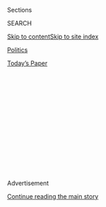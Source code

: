 <div id="app">

<div>

<div>

<div>

<div class="NYTAppHideMasthead css-1q2w90k e1suatyy0">

<div class="section css-ui9rw0 e1suatyy2">

<div class="css-eph4ug er09x8g0">

<div class="css-6n7j50">

</div>

<span class="css-1dv1kvn">Sections</span>

<div class="css-10488qs">

<span class="css-1dv1kvn">SEARCH</span>

</div>

[Skip to content](#site-content)[Skip to site
index](#site-index)

</div>

<div id="masthead-section-label" class="css-1wr3we4 eaxe0e00">

[Politics](https://www.nytimes.com/section/politics)

</div>

<div class="css-10698na e1huz5gh0">

</div>

</div>

<div id="masthead-bar-one" class="section hasLinks css-15hmgas e1csuq9d3">

<div class="css-uqyvli e1csuq9d0">

</div>

<div class="css-1uqjmks e1csuq9d1">

</div>

<div class="css-9e9ivx">

[](https://myaccount.nytimes.com/auth/login?response_type=cookie&client_id=vi)

</div>

<div class="css-1bvtpon e1csuq9d2">

[Today’s
Paper](https://www.nytimes.com/section/todayspaper)

</div>

</div>

</div>

</div>

<div data-aria-hidden="false">

<div id="site-content" data-role="main">

<div>

<div class="css-1aor85t" style="opacity:0.000000001;z-index:-1;visibility:hidden">

<div class="css-1hqnpie">

<div class="css-epjblv">

<span class="css-17xtcya">[Politics](/section/politics)</span><span class="css-x15j1o">|</span><span class="css-fwqvlz">11
Takeaways From The Times’s Investigation Into Trump’s
Wealth</span>

</div>

<div class="css-k008qs">

<div class="css-1iwv8en">

<span class="css-18z7m18"></span>

<div>

</div>

</div>

<span class="css-1n6z4y">https://nyti.ms/2P3FbC1</span>

<div class="css-1705lsu">

<div class="css-4xjgmj">

<div class="css-4skfbu" data-role="toolbar" data-aria-label="Social Media Share buttons, Save button, and Comments Panel with current comment count" data-testid="share-tools">

  - 
  - 
  - 
  - 
    
    <div class="css-6n7j50">
    
    </div>

  - 
  - 

</div>

</div>

</div>

</div>

</div>

</div>

<div id="NYT_TOP_BANNER_REGION" class="css-13pd83m">

</div>

<div id="top-wrapper" class="css-1sy8kpn">

<div id="top-slug" class="css-l9onyx">

Advertisement

</div>

[Continue reading the main
story](#after-top)

<div class="ad top-wrapper" style="text-align:center;height:100%;display:block;min-height:250px">

<div id="top" class="place-ad" data-position="top" data-size-key="top">

</div>

</div>

<div id="after-top">

</div>

</div>

<div id="sponsor-wrapper" class="css-1hyfx7x">

<div id="sponsor-slug" class="css-19vbshk">

Supported by

</div>

[Continue reading the main
story](#after-sponsor)

<div id="sponsor" class="ad sponsor-wrapper" style="text-align:center;height:100%;display:block">

</div>

<div id="after-sponsor">

</div>

</div>

<div class="css-1vkm6nb ehdk2mb0">

# 11 Takeaways From The Times’s Investigation Into Trump’s Wealth

</div>

<div class="css-79elbk" data-testid="photoviewer-wrapper">

<div class="css-z3e15g" data-testid="photoviewer-wrapper-hidden">

</div>

<div class="css-1a48zt4 ehw59r15" data-testid="photoviewer-children">

![<span class="css-16f3y1r e13ogyst0" data-aria-hidden="true">President
Trump received today’s equivalent of over $400 million from the real
estate empire of his father, Fred C. Trump, whose photograph sits behind
him in the Oval
Office.</span><span class="css-cnj6d5 e1z0qqy90" itemprop="copyrightHolder"><span class="css-1ly73wi e1tej78p0">Credit...</span><span><span>Doug
Mills/The New York
Times</span></span></span>](https://static01.nyt.com/images/2018/09/02/us/02inheritance-13/02inheritance-13-articleLarge.jpg?quality=75&auto=webp&disable=upscale)

</div>

</div>

<div class="css-xt80pu e12qa4dv0">

<div class="css-18e8msd">

<div class="css-vp77d3 epjyd6m0">

<div class="css-1baulvz">

By [<span class="css-1baulvz" itemprop="name">Russ
Buettner</span>](https://www.nytimes.com/by/russ-buettner),
[<span class="css-1baulvz" itemprop="name">Susanne
Craig</span>](https://www.nytimes.com/by/susanne-craig) and
[<span class="css-1baulvz last-byline" itemprop="name">David
Barstow</span>](https://www.nytimes.com/by/david-barstow)

</div>

</div>

  - Oct. 2,
    2018

  - 
    
    <div class="css-4xjgmj">
    
    <div class="css-d8bdto" data-role="toolbar" data-aria-label="Social Media Share buttons, Save button, and Comments Panel with current comment count" data-testid="share-tools">
    
      - 
      - 
      - 
      - 
        
        <div class="css-6n7j50">
        
        </div>
    
      - 
      - 
    
    </div>
    
    </div>

</div>

<div class="css-tk9fsr">

[Leer en
español](https://www.nytimes.com/es/2018/10/02/investigacion-fortuna-donald-trump/? "Read in Spanish")

</div>

</div>

<div class="section meteredContent css-1r7ky0e" name="articleBody" itemprop="articleBody">

<div class="css-1fanzo5 StoryBodyCompanionColumn">

<div class="css-53u6y8">

[Donald J.
Trump](https://www.nytimes.com/2020/07/09/us/politics/trump-taxes.html)
built a business empire and won the presidency proclaiming himself a
self-made billionaire, and he has long insisted that his father, the
legendary New York City builder [Fred C.
Trump](https://www.nytimes.com/2020/07/28/us/politics/donald-fred-trump.html),
provided almost no financial help. “I built what I built myself,” the
president has repeatedly said.

But [an investigation by The New York
Times](https://www.nytimes.com/interactive/2018/10/02/us/politics/donald-trump-tax-schemes-fred-trump.html)
has revealed that Donald
[Trump](https://www.nytimes.com/interactive/2018/10/02/us/politics/donald-trump-tax-schemes-fred-trump.html?action=click&module=Top%20Stories&pgtype=Homepage)
received the equivalent today of at least $413 million from his father’s
real estate empire. What’s more, much of this money came to [Mr. Trump
through dubious tax
schemes](https://www.nytimes.com/interactive/2019/05/07/us/politics/donald-trump-taxes.html)
he participated in during the 1990s, including instances of outright
fraud, The Times found.

In all, the president’s parents transferred well over $1 billion in
wealth to their children, which could have produced a
[tax](https://www.nytimes.com/2020/07/09/us/politics/trump-taxes.html)
bill of at least $550 million under the 55 percent tax rate on gifts and
inheritances that was in place at the time. Helped by a variety of tax
dodges, the Trumps paid $52.2 million, or about 5 percent, tax returns
show.

The president declined requests over several weeks to comment for this
article.

A lawyer for Mr. Trump, Charles J. Harder, provided a written statement.
“There was no fraud or tax evasion by anyone. The facts upon which The
Times bases its false allegations are extremely inaccurate,” he said.
“President Trump had virtually no involvement whatsoever with these
matters,” he continued, saying the president had delegated those tasks
to relatives and tax professionals. “The affairs were handled by other
Trump family members who were not experts themselves and therefore
relied entirely upon the aforementioned licensed professionals to ensure
full compliance with the law.”

</div>

</div>

<div class="css-1fanzo5 StoryBodyCompanionColumn">

<div class="css-53u6y8">

*\[Read* [*the full
statement*](https://int.nyt.com/data/documenthelper/353-trump-inheritance-taxes-statement/2986a100d3d19a917cdc/optimized/full.pdf#page=1?action=click&module=Intentional&pgtype=Article)*\]*

In a statement on behalf of the
[Trump](https://www.nytimes.com/interactive/2019/05/07/us/politics/donald-trump-taxes.html)
family, the president’s brother, Robert Trump, said, “All appropriate
gift and estate tax returns were filed, and the required taxes were
paid.”

Since [Donald
Trump](https://www.nytimes.com/interactive/2018/10/02/us/politics/donald-trump-tax-schemes-fred-trump.html)
first refused to release his income tax returns, his campaign and then
his presidency have been suffused with questions about the extent and
sources of his wealth, questions that have only intensified with the
Russia investigation. The Times’s new reporting reveals little about his
recent business dealings. But the investigation — based on a vast trove
of confidential tax returns and financial records, and at more than
13,000 words one of the longest investigative articles ever published in
The Times — offers the first comprehensive examination of the inherited
fortune and tax dodges that guaranteed Mr. Trump a gilded life.

Here are some key
takeaways.

## The Trumps’ tax maneuvers show a pattern of deception, tax experts say

The line between legal tax avoidance and illegal tax evasion is often
murky, and there is no shortage of clever tax-avoidance tricks that have
been blessed by either the courts or the Internal Revenue Service
itself; the wealthiest Americans rarely pay anything close to full
freight. The Trumps’ tax maneuvers met with little resistance from the
I.R.S., The Times found.

But tax experts briefed on The Times’s findings said the Trumps appeared
to have done more than exploit legal loopholes. They said the conduct
described here represented a pattern of deception and obfuscation that
repeatedly prevented the I.R.S. from taxing large transfers of wealth to
Fred Trump’s
children.

</div>

</div>

<div class="css-1fanzo5 StoryBodyCompanionColumn">

<div class="css-53u6y8">

## Donald Trump began reaping wealth from his father’s real estate empire as a toddler

In Donald Trump’s version of how he got rich, he was the master
dealmaker who broke free from his father’s “tiny” Brooklyn and Queens
real estate operation and built a $10 billion empire that would slap the
Trump name on hotels, high-rises, casinos and golf courses the world
over.

</div>

</div>

<div class="css-79elbk" data-testid="photoviewer-wrapper">

<div class="css-z3e15g" data-testid="photoviewer-wrapper-hidden">

</div>

<div class="css-1a48zt4 ehw59r15" data-testid="photoviewer-children">

![<span class="css-16f3y1r e13ogyst0" data-aria-hidden="true">Mr. Trump
in 1982 atop Trump Tower, a Manhattan skyscraper that his father’s money
helped build and that established him as a major player in New
York.</span><span class="css-cnj6d5 e1z0qqy90" itemprop="copyrightHolder"><span class="css-1ly73wi e1tej78p0">Credit...</span><span>Fred
R. Conrad/The New York
Times</span></span>](https://static01.nyt.com/images/2018/09/02/nyregion/02inheritance15/xxinheritance15-articleLarge.jpg?quality=75&auto=webp&disable=upscale)

</div>

</div>

<div class="css-1fanzo5 StoryBodyCompanionColumn">

<div class="css-53u6y8">

But The Times’s investigation makes clear that in every era of Mr.
Trump’s life, his finances were deeply entwined with, and dependent
on, his father’s wealth. By age 3, he was earning $200,000 a year in
today’s dollars from his father’s empire. He was a millionaire by age 8.
In his 40s and 50s, he was receiving more than $5 million a year.

There was a clear pattern to this largess: When his son began expensive
new projects, Fred Trump increased his help. In the late 1970s, when
Donald Trump crossed the river into the glittering precincts of
Manhattan — converting the old Commodore Hotel near Grand Central
Terminal into a Grand Hyatt — his father opened a spigot of loans. When
he made his first forays into Atlantic City casinos a few years later,
his father devised a plan to sharply increase the flow of
aid.

## That ‘small loan’ of $1 million was actually at least $60.7 million — much of it never repaid

In Mr. Trump’s books and TV shows and on the campaign trail, a central
trope of his self-mythology has been that, as he began building his own
empire, the only financial help he got from his father was a $1 million
loan. Not only that: “I had to pay him back with interest.”

In fact, The Times found, Fred Trump lent his son at least $60.7
million, or $140 million in today’s dollars. Much of it was never
repaid, records
show.

## Fred Trump wove a safety net that rescued his son from one bad bet after another

As the 1980s ended, Donald Trump’s big bets began to go bust — Trump
Shuttle, the Plaza Hotel, the Atlantic City casinos. But as he careened
from one financial disaster to another, family partnerships and
companies dramatically increased their payouts.

Between 1989 and 1992, four of the entities that Fred Trump created paid
his son today’s equivalent of $8.3 million. And when Donald Trump
pleaded with bankers for an emergency line of credit, he used as
collateral the stake his father had given him in a group of apartment
buildings.

</div>

</div>

<div class="css-1fanzo5 StoryBodyCompanionColumn">

<div class="css-53u6y8">

Tax records also reveal that at the peak of Mr. Trump’s financial
distress, in 1990, his father extracted an extraordinary sum — nearly
$50 million — from his empire. While The Times could find no evidence
that Fred Trump made any significant debt payments, charitable donations
or personal expenditures, there are indications that he wanted plenty of
cash on hand to bail out his son if need be.

That was what happened at Trump’s Castle casino, where an $18.4 million
bond payment was due in December 1990. Fred Trump dispatched a trusted
bookkeeper to Atlantic City with checks to buy $3.5 million in casino
chips without placing a bet. With this ruse — an illegal loan under New
Jersey gaming laws, resulting in a $65,000 civil penalty — Donald Trump
narrowly avoided defaulting on his
bonds.

## The Trumps turned an $11 million loan debt into a legally questionable tax write-off

By 1987, Donald Trump’s loan debt to his father had grown to at least
$11 million. Had Fred Trump simply forgiven the debt, his son would have
owed millions in income taxes. They found another solution — one that
appears to constitute both an unreported multimillion-dollar gift and an
illegal tax write-off.

That December, records show, Fred Trump spent $15.5 million to buy a 7.5
percent stake in Trump Palace, his son’s condo tower rising on the Upper
East Side of Manhattan. Four years later, tax returns and financial
statements show, Fred Trump sold that stake for just $10,000. The buyer,
other documents indicate, was his
son.

</div>

</div>

<div style="max-width:100%;margin:0 auto">

<div class="css-17dprlf" data-id="100000004799217" data-slug="news-tips-article-promo" style="max-width:580px">

</div>

</div>

<div class="css-1fanzo5 StoryBodyCompanionColumn">

<div class="css-53u6y8">

According to tax experts, with Trump Palace condos selling briskly,
selling shares worth $15.5 million to your son for a mere sliver of that
would constitute a multimillion-dollar gift under I.R.S. rules. But Fred
Trump’s tax returns show no such gift to Donald Trump. What they do
reveal is that he used the transaction to declare an enormous tax
write-off. That appears to violate federal tax law that prohibits
deducting any loss from the sale or exchange of property between family
members.

In all, Fred Trump dodged roughly $8 million in gift taxes and $5
million in income taxes on the transaction.

</div>

</div>

<div class="css-1fanzo5 StoryBodyCompanionColumn">

<div class="css-53u6y8">

## Father and son set out to create the myth of a self-made billionaire

All told, The Times documented 295 distinct streams of revenue Fred
Trump created over five decades to channel wealth to his son.

But the partnership between Donald Trump and his father was about more
than the pursuit, and the preservation, of riches. They were also
confederates in a more ambitious project: creating the myth of Donald J.
Trump, Self-Made Billionaire. If Fred Trump was the silent partner,
helping finance the accouterments of wealth, it was Donald Trump who
spun them into a seductive narrative.

Emblematic of this dynamic is Trump Tower, the talisman of privilege
that established Donald Trump as a player in New York. Fred Trump’s
money helped build it. His son recognized and exploited its iconic power
as the primary stage for both “The Apprentice” and his presidential
campaign.

## Donald Trump tried to change his ailing father’s will, setting off a family reckoning

In December 1990, Donald Trump sent his father a document that left him
both angered and alarmed. It was a codicil seeking to make a variety of
changes to Fred Trump’s will. Among them: strengthening provisions that
made Donald Trump sole executor of his estate. But amid Mr. Trump’s
financial shambles — it was the month of the $3.5 million Trump’s Castle
rescue — Fred Trump feared that the document potentially put his life’s
work at risk, that his son might use the empire as collateral to save
his own failing businesses, according to depositions given years later
during a family dispute.

Fred Trump rebuffed the maneuver, refusing to sign the codicil. But the
episode prompted a family reckoning: Fred Trump was aging and ailing.
Without speedy intervention, he could die leaving a vast estate — not
just his real estate empire, but also tens of millions of dollars in
cash — vulnerable to the 55 percent inheritance tax.

So with Donald Trump playing a central role, the family formulated a
plan that included unorthodox tax strategies that experts told The Times
were legally dubious and, in some cases, appeared to be fraudulent.

## The Trumps created a company that siphoned cash from the empire

The first major component was creating a company called All County
Building Supply & Maintenance. On paper, All County was Fred Trump’s
purchasing agent, buying everything from boilers to cleaning supplies.
But All County was, in fact, a company only on paper, records and
interviews show — a vehicle to siphon cash from Fred Trump’s empire by
simply marking up purchases already made by his employees. Those
millions in markups, effectively untaxed gifts, then flowed to All
County’s owners — Donald Trump, his siblings and a cousin.

</div>

</div>

<div class="css-1fanzo5 StoryBodyCompanionColumn">

<div class="css-53u6y8">

Lee-Ford Tritt, a leading expert in gift and estate tax law at the
University of Florida, said the Trumps’ use of All County was “highly
suspicious” and could constitute criminal tax fraud. “It certainly looks
like a disguised gift,” he
said.

</div>

</div>

<div class="css-79elbk" data-testid="photoviewer-wrapper">

<div class="css-z3e15g" data-testid="photoviewer-wrapper-hidden">

</div>

<div class="css-1a48zt4 ehw59r15" data-testid="photoviewer-children">

<div class="css-1xdhyk6 erfvjey0">

<span class="css-1ly73wi e1tej78p0">Image</span>

<div class="css-zjzyr8">

<div data-testid="lazyimage-container" style="height:257.1333333333334px">

</div>

</div>

</div>

<span class="css-16f3y1r e13ogyst0" data-aria-hidden="true">In President
Trump’s version of how he got rich, he was the master dealmaker who
parlayed a $1 million loan from his father into a $10 billion
empire.</span><span class="css-cnj6d5 e1z0qqy90" itemprop="copyrightHolder"><span class="css-1ly73wi e1tej78p0">Credit...</span><span>Marilynn
K. Yee/The New York Times</span></span>

</div>

</div>

<div class="css-1fanzo5 StoryBodyCompanionColumn">

<div class="css-53u6y8">

All County also had an insidious downside for Fred Trump’s tenants. He
used the padded invoices to justify higher rent increases in
rent-regulated buildings, records show.

Mr. Harder, the president’s lawyer, disputed The Times’s reporting:
“Should The Times state or imply that President Trump participated in
fraud, tax evasion or any other crime, it will be exposing itself to
substantial liability and damages for
defamation.”

## The Trump parents dodged hundreds of millions in gift taxes by grossly undervaluing the assets they would pass on

With the cash flowing out of Fred Trump’s empire, the Trumps began
transferring ownership of the lion’s share of the empire itself to
Donald Trump and his siblings. The vehicle they created to do that was a
special kind of trust called a grantor-retained annuity trust, or GRAT.

The purpose of a GRAT is to pass wealth across generations without
paying the 55 percent estate tax. The Trump parents did have to pay gift
taxes based on one crucial number: the market value of Fred Trump’s
empire. But The Times found evidence that they dodged hundreds of
millions of dollars in gift taxes by submitting tax returns that grossly
undervalued the assets placed in two GRATs, one for each parent.

Fred Trump’s 1995 gift tax return claimed that the 25 apartment
complexes and other properties in the trusts were worth just $41.4
million. The implausibility of this claim would be made plain in 2004,
when banks valued that same real estate at nearly $900
million.

</div>

</div>

<div class="audioFigureHeading">

<div class="css-1et479a">

![](https://static01.nyt.com/images/2017/01/29/podcasts/the-daily-album-art/the-daily-album-art-articleInline-v2.jpg?quality=75&auto=webp&disable=upscale)

</div>

### Listen to ‘The Daily’: How Trump Really Got Rich

<span class="css-59o34k">We don’t have President Trump’s tax returns.
But we have his father’s.</span>

</div>

<div class="css-qe9gm7">

<div>

</div>

</div>

<div class="css-1fanzo5 StoryBodyCompanionColumn">

<div class="css-53u6y8">

“They play around with valuations in extreme ways,” said Mr. Tritt, the
tax law expert, who was briefed on The Times’s findings. “There are
dramatic fluctuations depending on their purpose.”

Mr. Harder, the president’s lawyer, said: “All estate matters were
handled by licensed attorneys, licensed C.P.A.’s and licensed real
estate appraisers who followed all laws and rules
strictly.”

## After Fred Trump’s death, his empire’s most valuable asset was an I.O.U. from Donald Trump

When Fred Trump died in June 1999 at the age of 93, the vast bulk of his
empire was nowhere to be found in his estate — testament to the success
of the tax strategies devised by the Trumps in the early 1990s. The
single largest item included in his estate tax return was a $10.3
million I.O.U. from Donald Trump, money his son appears to have borrowed
the year before he died. As for the remnants of empire left in Fred
Trump’s estate, the tax return cited appraisals that once again grossly
understated their market values.

As their father’s executors, Donald, Maryanne and Robert Trump were
legally responsible for the accuracy of his estate tax return. They were
obligated not only to give the I.R.S. a complete accounting of the value
of his estate’s assets, but also to disclose all the taxable gifts he
had made during his lifetime. If they knew anything was wrong and failed
to reveal it, tax experts said, they could be in violation of tax law.

Mr. Harder, the president’s lawyer, defended the tax returns filed by
the Trumps. “The returns and tax positions that The Times now attacks
were examined in real time by the relevant taxing authorities,” he said.
“These matters have now been closed for more than a
decade.”

## Donald Trump got a windfall when the empire was sold. But he may have left money on the table.

In 2003, once again in financial trouble, Donald Trump began engineering
the sale of the empire Fred Trump had hoped would never leave the
family. The sale, completed in 2004, brought him his biggest payday ever
from his father: His cut was $177.3 million, or $236.2 million in
today’s dollars. But as it turned out, banks at the time valued the
empire at hundreds of millions more than the sale price. Donald Trump,
master dealmaker, had sold low.

</div>

</div>

</div>

<div>

</div>

<div>

</div>

<div>

</div>

<div>

<div id="bottom-wrapper" class="css-1ede5it">

<div id="bottom-slug" class="css-l9onyx">

Advertisement

</div>

[Continue reading the main
story](#after-bottom)

<div id="bottom" class="ad bottom-wrapper" style="text-align:center;height:100%;display:block;min-height:90px">

</div>

<div id="after-bottom">

</div>

</div>

</div>

</div>

</div>

## Site Index

<div>

</div>

## Site Information Navigation

  - [© <span>2020</span> <span>The New York Times
    Company</span>](https://help.nytimes.com/hc/en-us/articles/115014792127-Copyright-notice)

<!-- end list -->

  - [NYTCo](https://www.nytco.com/)
  - [Contact
    Us](https://help.nytimes.com/hc/en-us/articles/115015385887-Contact-Us)
  - [Work with us](https://www.nytco.com/careers/)
  - [Advertise](https://nytmediakit.com/)
  - [T Brand Studio](http://www.tbrandstudio.com/)
  - [Your Ad
    Choices](https://www.nytimes.com/privacy/cookie-policy#how-do-i-manage-trackers)
  - [Privacy](https://www.nytimes.com/privacy)
  - [Terms of
    Service](https://help.nytimes.com/hc/en-us/articles/115014893428-Terms-of-service)
  - [Terms of
    Sale](https://help.nytimes.com/hc/en-us/articles/115014893968-Terms-of-sale)
  - [Site
    Map](https://spiderbites.nytimes.com)
  - [Help](https://help.nytimes.com/hc/en-us)
  - [Subscriptions](https://www.nytimes.com/subscription?campaignId=37WXW)

</div>

</div>

</div>

</div>
